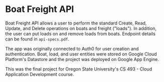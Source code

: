 # Boat Freight API

Boat Freight API allows a user to perform the standard Create, Read, Update, and Delete operations on boats and freight ("loads"). In addition, the user can put loads on and remove loads from boats. Endpoint details can be found in `api-specs.pdf`.

The app was originally connected to Auth0 for user creation and authentication. Boat, load, and user entities were stored on Google Cloud Platform's Datastore and the project was deployed on Google App Engine.

This was the final project for Oregon State University's CS 493 - Cloud Application Development course.
